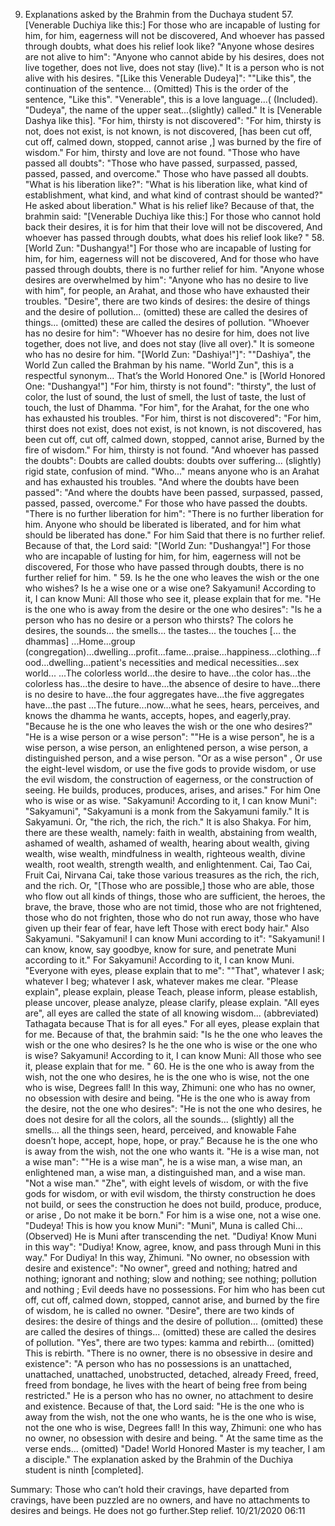 9. Explanations asked by the Brahmin from the Duchaya student
    57. [Venerable Duchiya like this:] For those who are incapable of lusting for him, for him, eagerness will not be discovered,
       And whoever has passed through doubts, what does his relief look like?
     "Anyone whose desires are not alive to him": "Anyone who cannot abide by his desires, does not live together, does not live, does not stay (live)." It is a person who is not alive with his desires.
"[Like this Venerable Dudeya]": ""Like this", the continuation of the sentence... (Omitted) This is the order of the sentence, "Like this". "Venerable", this is a love language...( (Included). "Dudeya", the name of the upper seat...(slightly) called." It is [Venerable Dashya like this].
"For him, thirsty is not discovered": "For him, thirsty is not, does not exist, is not known, is not discovered, [has been cut off, cut off, calmed down, stopped, cannot arise ,] was burned by the fire of wisdom." For him, thirsty and love are not found.
     "Those who have passed all doubts": "Those who have passed, surpassed, passed, passed, passed, and overcome." Those who have passed all doubts.
"What is his liberation like?": "What is his liberation like, what kind of establishment, what kind, and what kind of contrast should be wanted?" He asked about liberation." What is his relief like?
     Because of that, the brahmin said:
     "[Venerable Duchiya like this:] For those who cannot hold back their desires, it is for him that their love will not be discovered,
       And whoever has passed through doubts, what does his relief look like? "
    58. [World Zun: "Dushangya!"] For those who are incapable of lusting for him, for him, eagerness will not be discovered,
       And for those who have passed through doubts, there is no further relief for him.
     "Anyone whose desires are overwhelmed by him": "Anyone who has no desire to live with him", for people, an Arahat, and those who have exhausted their troubles. "Desire", there are two kinds of desires: the desire of things and the desire of pollution... (omitted) these are called the desires of things... (omitted) these are called the desires of pollution. "Whoever has no desire for him": "Whoever has no desire for him, does not live together, does not live, and does not stay (live all over)." It is someone who has no desire for him.
"[World Zun: "Dashiya!"]": ""Dashiya", the World Zun called the Brahman by his name. "World Zun", this is a respectful synonym... That’s the World Honored One." is [World Honored One: "Dushangya!"]
     "For him, thirsty is not found": "thirsty", the lust of color, the lust of sound, the lust of smell, the lust of taste, the lust of touch, the lust of Dhamma. "For him", for the Arahat, for the one who has exhausted his troubles. "For him, thirst is not discovered": "For him, thirst does not exist, does not exist, is not known, is not discovered, has been cut off, cut off, calmed down, stopped, cannot arise, Burned by the fire of wisdom." For him, thirsty is not found.
     "And whoever has passed the doubts": Doubts are called doubts: doubts over suffering... (slightly) rigid state, confusion of mind. "Who..." means anyone who is an Arahat and has exhausted his troubles. "And where the doubts have been passed": "And where the doubts have been passed, surpassed, passed, passed, passed, overcome." For those who have passed the doubts.
"There is no further liberation for him": "There is no further liberation for him. Anyone who should be liberated is liberated, and for him what should be liberated has done." For him Said that there is no further relief.
     Because of that, the Lord said:
     "[World Zun: "Dushangya!"] For those who are incapable of lusting for him, for him, eagerness will not be discovered,
       For those who have passed through doubts, there is no further relief for him. "
    59. Is he the one who leaves the wish or the one who wishes? Is he a wise one or a wise one?
      Sakyamuni! According to it, I can know Muni: All those who see it, please explain that for me.
"He is the one who is away from the desire or the one who desires": "Is he a person who has no desire or a person who thirsts? The colors he desires, the sounds... the smells... the tastes... the touches [... the dhammas] ...Home...group (congregation)...dwelling...profit...fame...praise...happiness...clothing...food...dwelling...patient's necessities and medical necessities...sex world... ...The colorless world...the desire to have...the color has...the colorless has...the desire to have...the absence of desire to have...there is no desire to have...the four aggregates have...the five aggregates have...the past ...The future...now...what he sees, hears, perceives, and knows the dhamma he wants, accepts, hopes, and eagerly,pray. "Because he is the one who leaves the wish or the one who desires?"
"He is a wise person or a wise person": ""He is a wise person", he is a wise person, a wise person, an enlightened person, a wise person, a distinguished person, and a wise person. "Or as a wise person" , Or use the eight-level wisdom, or use the five gods to provide wisdom, or use the evil wisdom, the construction of eagerness, or the construction of seeing. He builds, produces, produces, arises, and arises." For him One who is wise or as wise.
     "Sakyamuni! According to it, I can know Muni": "Sakyamuni", "Sakyamuni is a monk from the Sakyamuni family." It is Sakyamuni. Or, "the rich, the rich, the rich." It is also Shakya. For him, there are these wealth, namely: faith in wealth, abstaining from wealth, ashamed of wealth, ashamed of wealth, hearing about wealth, giving wealth, wise wealth, mindfulness in wealth, righteous wealth, divine wealth, root wealth, strength wealth, and enlightenment. Cai, Tao Cai, Fruit Cai, Nirvana Cai, take those various treasures as the rich, the rich, and the rich. Or, "[Those who are possible,] those who are able, those who flow out all kinds of things, those who are sufficient, the heroes, the brave, the brave, those who are not timid, those who are not frightened, those who do not frighten, those who do not run away, those who have given up their fear of fear, have left Those with erect body hair." Also Sakyamuni. "Sakyamuni! I can know Muni according to it": "Sakyamuni! I can know, know, say goodbye, know for sure, and penetrate Muni according to it." For Sakyamuni! According to it, I can know Muni.
"Everyone with eyes, please explain that to me": ""That", whatever I ask; whatever I beg; whatever I ask, whatever makes me clear. "Please explain", please explain, please Teach, please inform, please establish, please uncover, please analyze, please clarify, please explain. "All eyes are", all eyes are called the state of all knowing wisdom... (abbreviated) Tathagata because That is for all eyes." For all eyes, please explain that for me.
     Because of that, the brahmin said:
     "Is he the one who leaves the wish or the one who desires? Is he the one who is wise or the one who is wise?
      Sakyamuni! According to it, I can know Muni: All those who see it, please explain that for me. "
    60. He is the one who is away from the wish, not the one who desires, he is the one who is wise, not the one who is wise,
       Degrees fall! In this way, Zhimuni: one who has no owner, no obsession with desire and being.
"He is the one who is away from the desire, not the one who desires": "He is not the one who desires, he does not desire for all the colors, all the sounds... (slightly) all the smells... all the things seen, heard, perceived, and knowable Fahe doesn’t hope, accept, hope, hope, or pray.” Because he is the one who is away from the wish, not the one who wants it.
"He is a wise man, not a wise man": ""He is a wise man", he is a wise man, a wise man, an enlightened man, a wise man, a distinguished man, and a wise man. "Not a wise man." "Zhe", with eight levels of wisdom, or with the five gods for wisdom, or with evil wisdom, the thirsty construction he does not build, or sees the construction he does not build, produce, produce, or arise , Do not make it be born." For him is a wise one, not a wise one.
     "Dudeya! This is how you know Muni": "Muni", Muna is called Chi... (Observed) He is Muni after transcending the net. "Dudiya! Know Muni in this way": "Dudiya! Know, agree, know, and pass through Muni in this way." For Dudiya! In this way, Zhimuni.
"No owner, no obsession with desire and existence": "No owner", greed and nothing; hatred and nothing; ignorant and nothing; slow and nothing; see nothing; pollution and nothing ; Evil deeds have no possessions. For him who has been cut off, cut off, calmed down, stopped, cannot arise, and burned by the fire of wisdom, he is called no owner. "Desire", there are two kinds of desires: the desire of things and the desire of pollution... (omitted) these are called the desires of things... (omitted) these are called the desires of pollution. "Yes", there are two types: kamma and rebirth... (omitted) This is rebirth.
"There is no owner, there is no obsessive in desire and existence": "A person who has no possessions is an unattached, unattached, unattached, unobstructed, detached, already Freed, freed, freed from bondage, he lives with the heart of being free from being restricted." He is a person who has no owner, no attachment to desire and existence.
     Because of that, the Lord said:
     "He is the one who is away from the wish, not the one who wants, he is the one who is wise, not the one who is wise,
       Degrees fall! In this way, Zhimuni: one who has no owner, no obsession with desire and being. "
     At the same time as the verse ends... (omitted) "Dade! World Honored Master is my teacher, I am a disciple."
     The explanation asked by the Brahmin of the Duchiya student is ninth [completed].


Summary:
  Those who can’t hold their cravings, have departed from cravings, have been puzzled are no owners, and have no attachments to desires and beings. He does not go further.Step relief.
  10/21/2020 06:11
